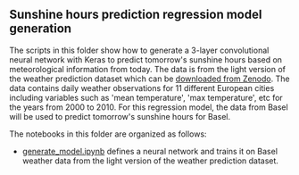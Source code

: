 ## Sunshine hours prediction regression model generation

Thе scripts in this folder show how to generate a 3-layer convolutional neural network with Keras to predict tomorrow's sunshine hours based on meteorological information from today. The data is from the light version of the weather prediction dataset which can be [downloaded from Zenodo](https://doi.org/10.5281/zenodo.5071376). The data contains daily weather observations for 11 different European cities including variables such as 'mean temperature', 'max temperature', etc for the years from 2000 to 2010. For this regression model, the data from Basel will be used to predict tomorrow's sunshine hours for Basel. 

The notebooks in this folder are organized as follows:

- [generate_model.ipynb](generate_model.ipynb) defines a neural network and trains it on Basel weather data from the light version of the weather prediction dataset.
